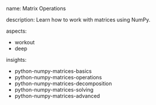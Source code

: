 name: Matrix Operations

description: Learn how to work with matrices using NumPy.

aspects:
  - workout
  - deep

insights:
  - python-numpy-matrices-basics
  - python-numpy-matrices-operations
  - python-numpy-matrices-decomposition
  - python-numpy-matrices-solving
  - python-numpy-matrices-advanced